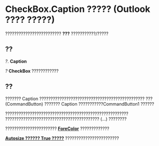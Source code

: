 
# CheckBox.Caption ????? (Outlook ???? ?????)

????????????????????????? **???** ???????????/?????


## ??

 _?_. **Caption**

 _?_ **CheckBox** ????????????


## ??

??????? Caption ??????????????????????????????????????????????? ??? (CommandButton) ??????? Caption ???????????CommandButton1 ??????

??????????????????????????????????????????????????????? ?????????????????????????????????????????? (...) ????????

???????????????????????  **[ForeColor](5c1f3216-a59f-8d22-5f6f-4c09572ffab9.md)** ?????????????

 **[Autosize ?????? **True** ?????](1bbe09ed-bf8e-3126-e756-ddd6035400d8.md)** ????????????????????????

